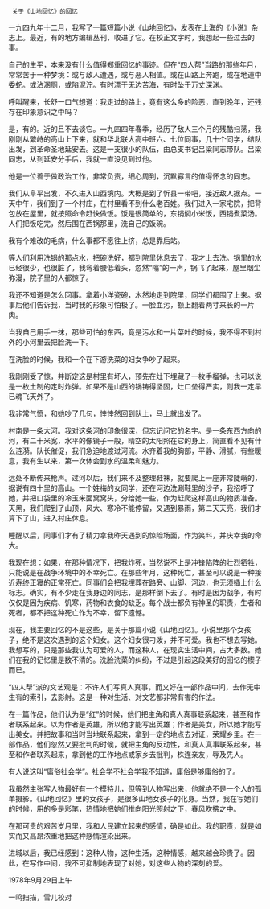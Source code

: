      关于《山地回忆》的回忆 

  一九四九年十二月，我写了一篇短篇小说《山地回忆》，发表在上海的《小说》杂志上。最近，有的地方编辑丛刊，收进了它。在校正文字时，我想起一些过去的事。 

  自己的生平，本来没有什么值得郑重回忆的事迹。但在“四人帮”当路的那些年月，常常苦于一种梦境：或与敌人遭遇，或与恶人相值。或在山路上奔跑，或在地道中委蛇。或沾溷厕，或陷泥泞。有时漂于无边苦海，有时坠于万丈深渊。 

  呼叫醒来，长舒一口气想道：我走过的路上，竟有这么多的险恶，直到晚年，还残存在印象意识之中吗？ 

  是，有的。近的且不去谈它。一九四四年春季，经历了敌人三个月的残酷扫荡，我刚刚从繁峙的高山上下来，就和华北联大高中班六、七位同事，几十个同学，结队出发，到革命圣地延安去。这是一支很小的队伍，由总支书记吕梁同志带队。吕梁同志，从到延安分手后，我就一直没见到过他。 

  他是一位善于做政治工作，非常负责，细心周到，沉默寡言的值得怀念的同志。 

  我们从阜平出发，不久进入山西境内。大概是到了忻县一带吧，接近敌人据点。一天中午，我们到了一个村庄，在村里看不到什么老百姓。我们进入一家宅院，把背包放在屋里，就按照命令赶快做饭。饭是很简单的，东锅焖小米饭，西锅煮菜汤。人们把饭吃完，然后围在西锅那里，洗自己的饭碗。 

  我有个难改的毛病，什么事都不愿往上挤，总是靠后站。 

  等人们利用洗锅的那点水，把碗洗好，都到院里休息去了，我才上去洗。锅里的水已经很少，也很脏了，我弯着腰低着头，忽然“嗡”的一声，锅飞了起来，屋里烟尘弥漫，院子里的人都惊了。 

  我还不知道是怎么回事。拿着小洋瓷碗，木然地走到院里，同学们都围了上来。据事后他们告诉我，当时我的形象可怕极了。一脸血污，额上翻着两寸来长的一片肉。 

  当我自己用手一抹，那些可怕的东西，竟是污水和一片菜叶的时候，我不得不到村外的小河里去把脸洗一下。 

  在洗脸的时候，我和一个在下游洗菜的妇女争吵了起来。 

  我刚刚受了惊，并断定这是村里有坏人，预先在灶下埋藏了一枚手榴弹，也可以说是一枚土制的定时炸弹。如果不是山西的锅铸得坚固，灶口垒得严实，则我一定早已魂飞天外了。 

  我非常气愤，和她吵了几句，悻悻然回到队上，马上就出发了。 

  村南是一条大河。我对这条河的印象很深，但忘记问它的名字。是一条东西方向的河，有二十米宽，水平的像镜子一般，晴空的太阳照在它的身上，简直看不见有什么涟漪。队长催促，我们急迫地渡过河流。水齐着我的胸部，平静、滑腻，有些暖意，我有生以来，第一次体会到水的温柔和魅力。 

  远处不断传来枪声。过河以后，我们来不及整理鞋袜，就要爬上一座非常陡峭的，据说有四十里的高山。一个姓梅的女同学，还在河边洗涮鞋里的沙子，我招呼了她，并把口袋里的冷玉米面窝窝头，分给她一些，作为赶爬这样高山的物质准备。天黑，我们爬到了山顶，风大、寒冷不能停留，又遇到暴雨，第二天天亮，我们才算下了山，进入村庄休息。 

  睡醒以后，同事们才有了精力拿我昨天遇到的惊险场面，作为笑料，并庆幸我的命大。 

  我现在想：如果，在那种情况下，把我炸死，当然说不上是冲锋陷阵的壮烈牺牲，只能说是在战争环境中的不幸死亡。在那些年月，这种死亡，甚至可以说是一种接近寿终正寝的正常死亡。同事们会把我埋葬在路旁、山脚、河边，也无须插上什么标志。确实，有不少走在我身边的同志，是那样倒下去了。有时是因为战争，有时仅仅是因为疾病、饥寒，药物和衣食的缺乏。每个战士都负有神圣的职责，生者和死者，都不把这种死亡作为不幸，留下遗憾。 

  现在，我主要回忆的不是这些，是关于那篇小说《山地回忆》。小说里那个女孩子，绝不是这次遇到的这个妇女。这个妇女很刁泼，并不可爱。我也不想去写她。我想写的，只是那些我认为可爱的人，而这种人，在现实生活中间，占大多数。她们在我的记忆里是数不清的。洗脸洗菜的纠纷，不过是引起这段美好的回忆的楔子而已。 

  “四人帮”派的文艺观是：不许人们写真人真事，而又好在一部作品中间，去作无中生有的索引，去影射。这是一种对生活、对文艺都非常有害的作法。 

  在一篇作品，他们认为是“红”的时候，他们把主角和真人真事联系起来，甚至和作者联系起来。以为作者是英雄，所以他才能写出英雄；作者是美女，所以她才能写出美女。并把故事和当时当地联系起来，拿到一定的地点去对证，荣耀乡里。在一部作品，他们忽然又要批判的时候，就把主角的反动性，和真人真事联系起来，甚至和作者联系起来，拿到他的工作地点或家乡去批判，株连亲友，辱及先人。 

  有人说这叫“庸俗社会学”。社会学不社会学我不知道，庸俗是够庸俗的了。 

  我虽然主张写人物最好有一个模特儿，但等到人物写出来，他就绝不是一个人的孤单摄影。《山地回忆》里的女孩子，是很多山地女孩子的化身。当然，我在写她们的时候，用的多是彩笔，热情地把她们推向阳光照射之下，春风吹拂之中。 

  在那可贵的艰苦岁月里，我和人民建立起来的感情，确是如此。我的职责，就是如实而又高昂浓重地把这种感情渲染出来。 

  进城以后，我已经感到：这种人物，这种生活，这种情感，越来越会珍贵了。因此，在写作中间，我不可抑制地表现了对她，对这些人物的深刻的爱。 

  1978年9月29日上午 

  一鸣扫描，雪儿校对 

